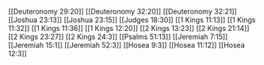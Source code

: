 [[Deuteronomy 29:20]]
[[Deuteronomy 32:20]]
[[Deuteronomy 32:21]]
[[Joshua 23:13]]
[[Joshua 23:15]]
[[Judges 18:30]]
[[1 Kings 11:13]]
[[1 Kings 11:32]]
[[1 Kings 11:36]]
[[1 Kings 12:20]]
[[2 Kings 13:23]]
[[2 Kings 21:14]]
[[2 Kings 23:27]]
[[2 Kings 24:3]]
[[Psalms 51:13]]
[[Jeremiah 7:15]]
[[Jeremiah 15:1]]
[[Jeremiah 52:3]]
[[Hosea 9:3]]
[[Hosea 11:12]]
[[Hosea 12:3]]

